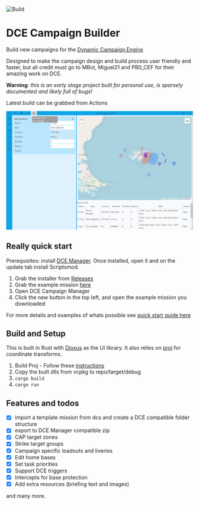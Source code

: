 ![Build](https://github.com/bbirchnz/dce-campaign-builder/actions/workflows/ci.yml/badge.svg)

# DCE Campaign Builder

Build new campaigns for the [Dynamic Campaign Engine](https://forum.dcs.world/topic/162712-dce-campaigns/)

Designed to make the campaign design and build process user friendly and faster, but all credit must go to MBot, Miguel21 and PB0_CEF for their amazing work on DCE.

**Warning**: *this is an early stage project built for personal use, is sparsely documented and likely full of bugs!*

Latest build can be grabbed from Actions

![dce cb loaded](/docs/dcecb_loaded.png)

## Really quick start

Prerequisites: install [DCE Manager](https://forum.dcs.world/topic/162712-dce-campaigns). Once installed, open it and on the update tab install Scriptsmod.

1. Grab the installer from [Releases](https://github.com/bbirchnz/dce-campaign-builder/releases)
1. Grab the example mission [here](/dce-lib/test_resources/base_mission.miz)
1. Open DCE Campaign Manager
1. Click the new button in the top left, and open the example mission you downloaded

For more details and examples of whats possible see [quick start guide here](/docs/quick_start.md)

## Build and Setup

This is built in Rust with [Dioxus](https://dioxuslabs.com/) as the UI library. It also relies on [proj](https://proj.org/about.html) for coordinate transforms.

1. Build Proj - Follow these [instructions](https://github.com/georust/proj/pull/79#issuecomment-1308751602)
2. Copy the built dlls from vcpkg to repo/target/debug
3. `cargo build`
4. `cargo run`

## Features and todos

- [x] import a template mission from dcs and create a DCE compatible folder structure
- [x] export to DCE Manager compatible zip
- [x] CAP target zones
- [x] Strike target groups
- [x] Campaign specific loadouts and liveries
- [x] Edit home bases
- [x] Set task priorities
- [x] Support DCE triggers
- [x] Intercepts for base protection
- [x] Add extra resources (briefing text and images)

and many more.
  
